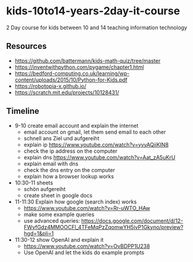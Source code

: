 # kids-10to14-years-2day-it-course
2 Day course for kids between 10 and 14 teaching information technology

## Resources
* https://github.com/battermann/kids-math-quiz/tree/master
* https://inventwithpython.com/pygame/chapter1.html
* https://bedford-computing.co.uk/learning/wp-content/uploads/2015/10/Python-for-Kids.pdf
* https://robotopia-x.github.io/
* https://scratch.mit.edu/projects/10128431/

## Timeline
* 9-10 create email account and explain the internet
  * email account on gmail, let them send email to each other
  * schnell ans Ziel und aufgereiht
  * explain ip https://www.youtube.com/watch?v=yvyAQiiKIN8
  * check the ip address on the computer
  * explain dns https://www.youtube.com/watch?v=Aat_zA5uKrU
  * explain email with dns
  * check the dns entry on the computer
  * explain how a browser lookup works
* 10:30-11 sheets 
  * schön aufgereiht
  * create sheet in google docs
* 11-11:30 Explain how google (search index) works
  * https://www.youtube.com/watch?v=Rr-uWTO_HAw
  * make some example queries
  * use advanced queries: https://docs.google.com/document/d/12-FWvfGdz4MMOOCFl_4TFeMqPzZqomwYH5ivP1Gkyno/preview?hgd=1&pli=1
* 11:30-12 show OpenAI and explain it
  * https://www.youtube.com/watch?v=OvBDPP1U238
  * Use OpenAI and let the kids do example prompts
